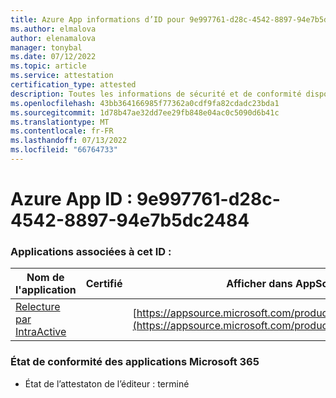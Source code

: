 ```yaml
---
title: Azure App informations d’ID pour 9e997761-d28c-4542-8897-94e7b5dc2484
ms.author: elmalova
author: elenamalova
manager: tonybal
ms.date: 07/12/2022
ms.topic: article
ms.service: attestation
certification_type: attested
description: Toutes les informations de sécurité et de conformité disponibles pour 9e997761-d28c-4542-8897-94e7b5dc2484.
ms.openlocfilehash: 43bb364166985f77362a0cdf9fa82cdadc23bda1
ms.sourcegitcommit: 1d78b47ae32dd7ee29fb848e04ac0c5090d6b41c
ms.translationtype: MT
ms.contentlocale: fr-FR
ms.lasthandoff: 07/13/2022
ms.locfileid: "66764733"
---
```

# <a name="azure-app-id-9e997761-d28c-4542-8897-94e7b5dc2484"></a>Azure App ID : 9e997761-d28c-4542-8897-94e7b5dc2484


### <a name="apps-associated-with-this-id"></a>Applications associées à cet ID :
| **Nom de l'application** | **Certifié** | **Afficher dans AppSource** |
|--------------|---------------|-----------------------|
| [Relecture par IntraActive](../forward/WA200004169.md) |  | [https://appsource.microsoft.com/product/office/WA200004169](https://appsource.microsoft.com/product/office/WA200004169) |

### <a name="microsoft-365-app-compliance-status"></a>État de conformité des applications Microsoft 365
- État de l’attestaton de l’éditeur : terminé
